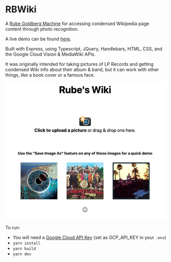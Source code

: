 # RBWiki

A <a href="https://en.wikipedia.org/wiki/Rube_Goldberg_machine">Rube Goldberg Machine</a> for accessing condensed Wikipedia page content through photo recognition. 

A live demo can be found [here](https://rbwiki.herokuapp.com/).

Built with Express, using Typescript, JQuery, Handlebars, HTML, CSS, and the Google Cloud Vision & MediaWiki APIs.

It was originally intended for taking pictures of LP Records and getting condensed Wiki info about their album & band, but it can work with other things, like a book cover or a famous face. 

<p align="center">
  <img src="imgs/menu.png">
</p>

To run:
- You will need a [Google Cloud API Key](https://cloud.google.com/docs/authentication/api-keys) (set as GCP_API_KEY in your `.env`)
- `yarn install`
- `yarn build`
- `yarn dev`
